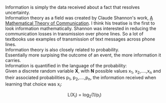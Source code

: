 Information is simply the data received about a fact that resolves uncertainty. 
<br>Information theory as a field was created by Claude Shannon's work, [A Mathematical Theory of Communication](https://people.math.harvard.edu/~ctm/home/text/others/shannon/entropy/entropy.pdf).
I think his treatise is the first to look information mathematically. Shannon was interested in reducing the communication losses
in transmission over phone lines. So a lot of textbooks use examples of transmission of text messages across phone lines. <br>
Information theory is also closely related to probability.<br>
Essentially more surpising the outcome of an event, the more information it carries. <br>
Information is quantified in the language of the probability: <br> Given a discrete random variable **X**, with **N** possible values x<sub>1</sub>, x<sub>2</sub>,....,x<sub>n</sub> and their associated probabilities p<sub>1</sub>, p<sub>2</sub>,....,p<sub>n</sub>, the information received when learning that choice was x<sub>i</sub>: <br>
<p align="center">
L(X<sub>i</sub>) = log<sub>2</sub>(1/p<sub>i</sub>)
</p>
